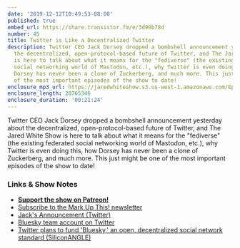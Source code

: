 ```yaml
---
date: '2019-12-12T10:49:53-08:00'
published: true
embed_url: https://share.transistor.fm/e/3d90b78d
number: 45
title: Twitter is Like a Decentralized Twitter
description: Twitter CEO Jack Dorsey dropped a bombshell announcement yesterday about
  the decentralized, open-protocol-based future of Twitter, and The Jared White Show
  is here to talk about what it means for the "fediverse" (the existing federated
  social networking world of Mastodon, etc.), why Twitter is even doing this, how
  Dorsey has never been a clone of Zuckerberg, and much more. This just might be one
  of the most important episodes of the show to date!
enclosure_mp3_url: https://jaredwhiteshow.s3.us-west-1.amazonaws.com/Episode%2045%20-%20Twitter%20is%20Like%20a%20Decentralized%20Twitter.mp3
enclosure_length: 20765346
enclosure_duration: '00:21:24'
---
```


Twitter CEO Jack Dorsey dropped a bombshell announcement yesterday about the decentralized, open-protocol-based future of Twitter, and The Jared White Show is here to talk about what it means for the "fediverse" (the existing federated social networking world of Mastodon, etc.), why Twitter is even doing this, how Dorsey has never been a clone of Zuckerberg, and much more. This just might be one of the most important episodes of the show to date!

### Links & Show Notes

* <a href="https://www.patreon.com/essentiallifejared" rel="payment"><strong>Support the show on Patreon!</strong></a>
* [Subscribe to the Mark Up This! newsletter](https://jaredwhite.com/newsletters/)
* [Jack's Announcement (Twitter)](https://twitter.com/jack/status/1204766078468911106)
* [Bluesky team account on Twitter](https://twitter.com/bluesky)
* [Twitter plans to fund 'Bluesky,' an open, decentralized social network standard (SiliconANGLE)](https://siliconangle.com/2019/12/11/twitter-says-will-fund-open-decentralized-social-network-standard/)